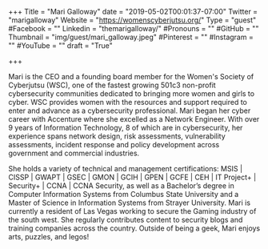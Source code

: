 +++
Title = "Mari Galloway"
date = "2019-05-02T00:01:37-07:00"
Twitter = "marigalloway"
Website = "https://womenscyberjutsu.org/"
Type = "guest"
#Facebook = ""
Linkedin = "themarigalloway/"
#Pronouns = ""
#GitHub = ""
Thumbnail = "img/guest/mari_galloway.jpeg"
#Pinterest = ""
#Instagram = ""
#YouTube = ""
draft = "True"

+++

Mari is the CEO and a founding board member for the Women's Society of Cyberjutsu (WSC), one of the fastest growing 501c3 non-profit cybersecurity communities dedicated to bringing more women and girls to cyber. WSC provides women with the resources and support required to enter and advance as a cybersecurity professional. Mari began her cyber career with Accenture where she excelled as a Network Engineer. With over 9 years of Information Technology, 8 of which are in cybersecurity, her experience spans network design, risk assessments, vulnerability assessments, incident response and policy development across government and commercial industries.

She holds a variety of technical and management certifications: MSIS | CISSP | GWAPT | GSEC | GMON | GCIH | GPEN | GCFE | CEH | IT Project+ | Security+ | CCNA | CCNA Security, as well as a Bachelor’s degree in Computer Information Systems from Columbus State University and a Master of Science in Information Systems from Strayer University. Mari is currently a resident of Las Vegas working to secure the Gaming industry of the south west. She regularly contributes content to security blogs and training companies across the country. Outside of being a geek, Mari enjoys arts, puzzles, and legos!